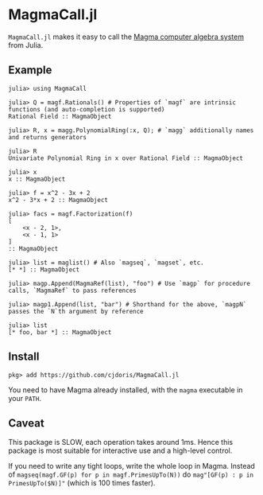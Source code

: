 # MagmaCall.jl

`MagmaCall.jl` makes it easy to call the [Magma computer algebra system](http://magma.maths.usyd.edu.au/magma/) from Julia.

## Example

```julia-repl
julia> using MagmaCall

julia> Q = magf.Rationals() # Properties of `magf` are intrinsic functions (and auto-completion is supported)
Rational Field :: MagmaObject

julia> R, x = magg.PolynomialRing(:x, Q); # `magg` additionally names and returns generators

julia> R
Univariate Polynomial Ring in x over Rational Field :: MagmaObject

julia> x
x :: MagmaObject

julia> f = x^2 - 3x + 2
x^2 - 3*x + 2 :: MagmaObject

julia> facs = magf.Factorization(f)
[
    <x - 2, 1>,
    <x - 1, 1>
]
:: MagmaObject

julia> list = maglist() # Also `magseq`, `magset`, etc.
[* *] :: MagmaObject

julia> magp.Append(MagmaRef(list), "foo") # Use `magp` for procedure calls, `MagmaRef` to pass references

julia> magp1.Append(list, "bar") # Shorthand for the above, `magpN` passes the `N`th argument by reference

julia> list
[* foo, bar *] :: MagmaObject
```

## Install

```julia-repl
pkg> add https://github.com/cjdoris/MagmaCall.jl
```

You need to have Magma already installed, with the `magma` executable in your `PATH`.

## Caveat

This package is SLOW, each operation takes around 1ms. Hence this package is most suitable for interactive use and a high-level control.

If you need to write any tight loops, write the whole loop in Magma. Instead of `magseq(magf.GF(p) for p in magf.PrimesUpTo(N))` do `mag"[GF(p) : p in PrimesUpTo($N)]"` (which is 100 times faster).
